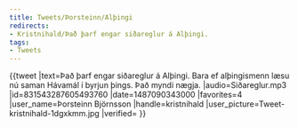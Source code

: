 ```yaml
---
title: Tweets/Þorsteinn/Alþingi
redirects:
- Kristnihald/Það þarf engar siðareglur á Alþingi.
tags:
- Tweets
---
```


{{tweet
|text=Það þarf engar siðareglur á Alþingi. Bara ef alþingismenn læsu nú saman Hávamál í byrjun þings. Það myndi nægja.
|audio=Siðareglur.mp3
|id=831543287605493760
|date=1487090343000
|favorites=4
|user_name=Þorsteinn Björnsson
|handle=kristnihald
|user_picture=Tweet-kristnihald-1dgxkmm.jpg
|verified=
}}

